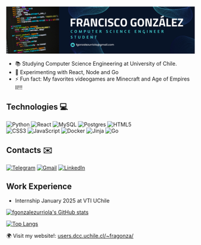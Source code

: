 <!--h1 align="center" font-size: 42px>
  Hi there, I'm Francisco González! 👋
</h1>

<h1 align="center">
  <img src="full-stack-gif.gif" alt="Animation" width="100" />
</h1-->

![Banner de Francisco González](Banner.png)

- 📚 Studying Computer Science Engineering at University of Chile.
- 🔭 Experimenting with React, Node and Go
- ⚡ Fun fact: My favorites videogames are Minecraft and Age of Empires II!!!

## Technologies 💻

![Python](https://img.shields.io/badge/python-3670A0?style=for-the-badge&logo=python&logoColor=ffdd54) 
![React](https://img.shields.io/badge/react-%2320232a.svg?style=for-the-badge&logo=react&logoColor=%2361DAFB)
![MySQL](https://img.shields.io/badge/mysql-4479A1.svg?style=for-the-badge&logo=mysql&logoColor=white)
![Postgres](https://img.shields.io/badge/postgres-%23316192.svg?style=for-the-badge&logo=postgresql&logoColor=white)
![HTML5](https://img.shields.io/badge/html5-%23E34F26.svg?style=for-the-badge&logo=html5&logoColor=white) 	
![CSS3](https://img.shields.io/badge/css3-%231572B6.svg?style=for-the-badge&logo=css3&logoColor=white)
![JavaScript](https://img.shields.io/badge/javascript-%23323330.svg?style=for-the-badge&logo=javascript&logoColor=%23F7DF1E) 
![Docker](https://img.shields.io/badge/docker-%230db7ed.svg?style=for-the-badge&logo=docker&logoColor=white)
![Jinja](https://img.shields.io/badge/jinja-white.svg?style=for-the-badge&logo=jinja&logoColor=black)
![Go](https://img.shields.io/badge/go-%2300ADD8.svg?style=for-the-badge&logo=go&logoColor=white)

## Contacts ✉️

[![Telegram](https://img.shields.io/badge/Telegram-2CA5E0?style=for-the-badge&logo=telegram&logoColor=white)](https://t.me/fgonzalezurriola)
[![Gmail](https://img.shields.io/badge/Gmail-D14836?style=for-the-badge&logo=gmail&logoColor=white)](mailto:fgonzalezurriola@gmail.com)
[![LinkedIn](https://img.shields.io/badge/linkedin-%230077B5.svg?style=for-the-badge&logo=linkedin&logoColor=white)](https://www.linkedin.com/in/fgonzalezurriola/)

## Work Experience

- Internship January 2025 at VTI UChile

[![fgonzalezurriola's GitHub stats](https://github-readme-stats.vercel.app/api?username=fgonzalezurriola)](https://github.com/fgonzalezurriola/github-readme-stats)

[![Top Langs](https://github-readme-stats.vercel.app/api/top-langs/?username=fgonzalezurriola&layout=pie)](https://github.com/fgonzalezurriola/github-readme-stats)

🌍 Visit my website!: [users.dcc.uchile.cl/~fragonza/](https://users.dcc.uchile.cl/~fragonza/)

